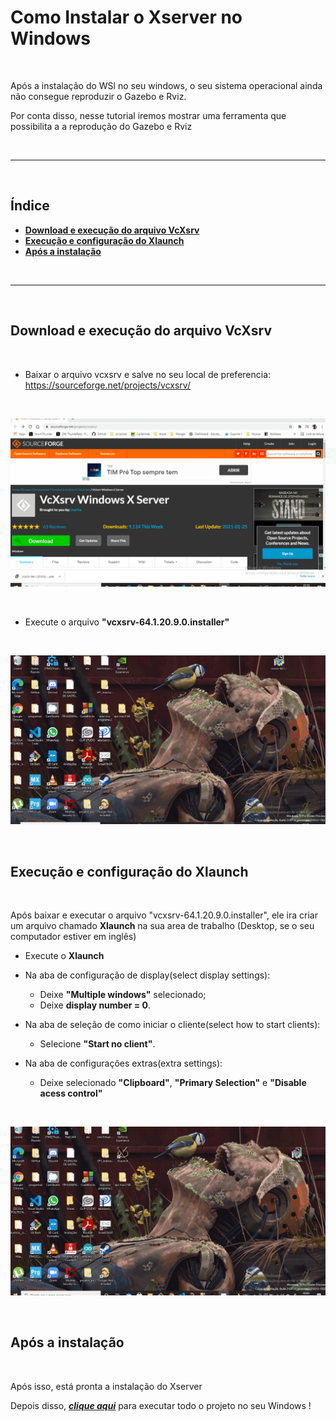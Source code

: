 # **Como Instalar o Xserver no Windows**

<br>

Após a instalação do WSl no seu windows, o seu sistema operacional ainda não consegue reproduzir o Gazebo e Rviz.

Por conta disso, nesse tutorial iremos mostrar uma ferramenta que possibilita a a reprodução do Gazebo e Rviz

<br>

---

<br>

## **Índice**

- [**Download e execução do arquivo VcXsrv**](#Download-e-execução-do-arquivo-VcXsrv)
- [**Execução e configuração do Xlaunch**](#Execução-e-configuração-do-Xlaunch)
- [**Após a instalação**](#Após-a-instalação)


<br>

---

<br>

## **Download e execução do arquivo VcXsrv**

<br>

- Baixar o arquivo vcxsrv e salve no seu local de preferencia: 
https://sourceforge.net/projects/vcxsrv/

<br>

![download XServer](../assets/gif/XServer/0_baixando_VcXsrv.gif)

<br>

- Execute o arquivo **"vcxsrv-64.1.20.9.0.installer"**

<br>

![execute o XServer](../assets/gif/XServer/1_executando_VcXsrv.gif)

<br>

## **Execução e configuração do Xlaunch**

<br>

Após baixar e executar o arquivo "vcxsrv-64.1.20.9.0.installer", ele ira criar um arquivo chamado **Xlaunch** na sua area de trabalho (Desktop, se o seu computador estiver em inglês)

- Execute o **Xlaunch**
- Na aba de configuração de display(select display settings):
    - Deixe **"Multiple windows"** selecionado;
    - Deixe **display number = 0**.

- Na aba de seleção de como iniciar o cliente(select how to start clients):
    - Selecione **"Start no client"**.

- Na aba de configurações extras(extra settings):
    - Deixe selecionado **"Clipboard"**, **"Primary Selection"** e **"Disable acess control"**

<br>

![executando Xlaunch](../assets/gif/XServer/2_executando_Xlaunch.gif)

<br>


## **Após a instalação**

<br>

Após isso, está pronta a instalação do Xserver

Depois disso, ***[clique aqui]()***  para executar todo o projeto no seu Windows !
